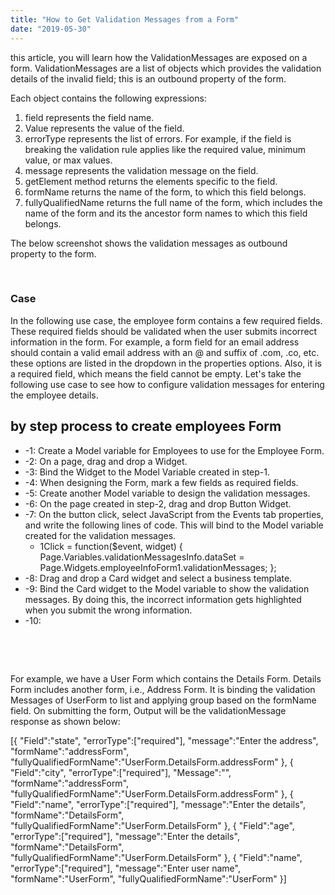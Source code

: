 ```yaml
---
title: "How to Get Validation Messages from a Form"
date: "2019-05-30"
---
```


this article, you will learn how the ValidationMessages are exposed on a form. ValidationMessages are a list of objects which provides the validation details of the invalid field; this is an outbound property of the form. 

Each object contains the following expressions:

1. field represents the field name.
2. Value represents the value of the field.
3. errorType represents the list of errors. For example, if the field is breaking the validation rule applies like the required value, minimum value, or max values.
4. message represents the validation message on the field.
5. getElement method returns the elements specific to the field.
6. formName returns the name of the form, to which this field belongs.
7. fullyQualifiedName returns the full name of the form, which includes the name of the form and its the ancestor form names to which this field belongs.

The below screenshot shows the validation messages as outbound property to the form.

 

### Case

In the following use case, the employee form contains a few required fields. These required fields should be validated when the user submits incorrect information in the form. For example, a form field for an email address should contain a valid email address with an @ and suffix of .com, .co, etc. these options are listed in the dropdown in the properties options. Also, it is a required field, which means the field cannot be empty. Let's take the following use case to see how to configure validation messages for entering the employee details.

## by step process to create employees Form

- \-1: Create a Model variable for Employees to use for the Employee Form.
- \-2: On a page, drag and drop a Widget.
- \-3: Bind the Widget to the Model Variable created in step-1.
- \-4: When designing the Form, mark a few fields as required fields.
- \-5: Create another Model variable to design the validation messages.
- \-6: On the page created in step-2, drag and drop Button Widget.
- \-7: On the button click, select JavaScript from the Events tab properties, and write the following lines of code. This will bind to the Model variable created for the validation messages.
    - 1Click = function($event, widget) { Page.Variables.validationMessagesInfo.dataSet = Page.Widgets.employeeInfoForm1.validationMessages; };
- \-8: Drag and drop a Card widget and select a business template.
- \-9: Bind the Card widget to the Model variable to show the validation messages. By doing this, the incorrect information gets highlighted when you submit the wrong information.
- \-10:

 

 

For example, we have a User Form which contains the Details Form. Details Form includes another form, i.e., Address Form. It is binding the validation Messages of UserForm to list and applying group based on the formName field. On submitting the form, Output will be the validationMessage response as shown below:

\[{
"Field":"state",
"errorType":\["required"\],
"message":"Enter the address",
"formName":"addressForm",
"fullyQualifiedFormName":"UserForm.DetailsForm.addressForm"
},
{
"Field":"city",
"errorType":\["required"\],
"Message":"",
“formName":"addressForm",
"fullyQualifiedFormName":"UserForm.DetailsForm.addressForm"
},
{
"Field":"name",
"errorType":\["required"\],
"message":"Enter the details",
"formName":"DetailsForm",
"fullyQualifiedFormName":"UserForm.DetailsForm"
},
{
"Field":"age",
"errorType":\["required"\],
"message":"Enter the details",
"formName":"DetailsForm",
"fullyQualifiedFormName":"UserForm.DetailsForm"
},
{
"Field":"name",
"errorType":\["required"\],
"message":"Enter user name",
"formName":"UserForm",
"fullyQualifiedFormName":"UserForm"
}\]
